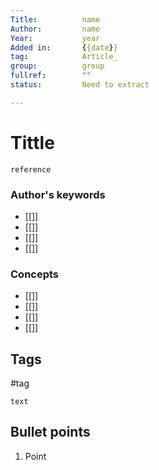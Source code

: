 ```yaml
---
Title: 			name
Author:			name
Year:			year
Added in:		{{date}}
tag:			Article_
group:			group
fullref: 		""
status:			Need to extract

---
```


# Tittle 
```ad-quote
reference
```
### Author's keywords
- [[]]
- [[]]
- [[]]
- [[]]
### Concepts
- [[]]
- [[]]
- [[]]
- [[]]
## Tags
#tag

```ad-abstract
text
```

## Bullet points
1. Point
